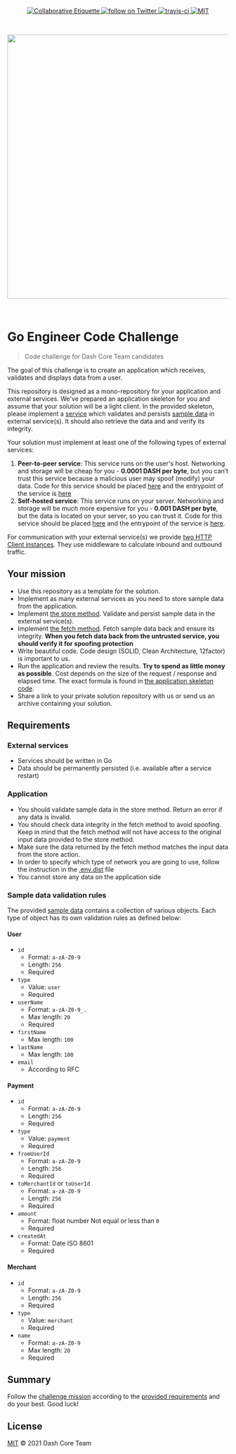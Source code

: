 <p align="center">
	<a href="https://git.io/col">
		<img src="https://img.shields.io/badge/%E2%9C%93-collaborative_etiquette-brightgreen.svg" alt="Collaborative Etiquette">
	</a>
	<a href="https://twitter.com/intent/follow?screen_name=dashpay">
		<img src="https://img.shields.io/twitter/follow/dashpay.svg?style=social&logo=twitter" alt="follow on Twitter">
	</a>
	<a href="#">
		<img src="https://travis-ci.com/dashevo/go-engineer-code-challenge.svg?branch=main" alt="travis-ci">
	</a>
	<a href="#">
		<img src="https://img.shields.io/dub/l/vibe-d.svg" alt="MIT">
	</a>
</p>

<p>&nbsp;</p>

<p align="center">
	<a href="https://dash.org">
		<img src="https://upload.wikimedia.org/wikipedia/commons/thumb/f/f0/Dash_digital-cash_logo_2018_rgb_for_screens.svg/1600px-Dash_digital-cash_logo_2018_rgb_for_screens.svg.png" width="600">
	</a>
</p>

<p>&nbsp;</p>

# Go Engineer Code Challenge

> Code challenge for Dash Core Team candidates

The goal of this challenge is to create an application which receives,
validates and displays data from a user.

This repository is designed as a mono-repository for your application and external services. We've prepared an application skeleton for you and assume that your solution will be a light client. In the provided skeleton, please implement a [service](internal/app/usecase/service.go) which validates and persists [sample data](assets/data.json) in external service(s). It should also retrieve the data and and verify its integrity.

Your solution must implement at least one of the following types of external services:

  1. **Peer-to-peer service**: This service runs on the user's host.
     Networking and storage will be cheap for you - **0.0001 DASH per byte**, but you can’t trust
     this service because a malicious user may spoof (modify) your data.
     Code for this service should be placed [here](internal/p2p) and the entrypoint of the service is [here](cmd/p2p/main.go)
  2. **Self-hosted service**: This service runs on your server.
     Networking and storage will be much more expensive for you - **0.001 DASH per byte**, but the data is
     located on your server, so you can trust it.
     Code for this service should be placed [here](internal/selfhosted) and the entrypoint of the service is [here](cmd/selfhosted/main.go).

For communication with your external service(s) we provide [two HTTP Client instances](https://github.com/dashevo/go-engineer-code-challenge/blob/main/internal/app/usecase/service.go#L10-L11).
They use middleware to calculate inbound and outbound traffic.

## Your mission

- Use this repository as a template for the solution.
- Implement as many external services as you need to store sample data from the application.
- Implement [the store method](internal/app/usecase/service.go#L27). Validate and persist sample data
   in the external service(s).
- Implement [the fetch method](internal/app/usecase/service.go#L23). Fetch sample data back and ensure its
   integrity. **When you fetch data back from the untrusted service, you should verify it for spoofing protection**
- Write beautiful code. Code design (SOLID, Clean Architecture, 12factor) is important to us.
- Run the application and review the results. **Try to spend as little money as possible**. Cost depends on the size
   of the request / response and elapsed time. The exact formula is found in
   [the application skeleton code](internal/app/metric/calculator.go).
- Share a link to your private solution repository with us or send us an archive containing your solution.

## Requirements

### External services

- Services should be written in Go
- Data should be permanently persisted (i.e. available after a service restart)

### Application

- You should validate sample data in the store method. Return an error if any data is invalid.
- You should check data integrity in the fetch method to avoid spoofing. Keep in mind that the fetch method will not have access to the original input data provided to the store method.
- Make sure the data returned by the fetch method matches the input data from the store action.
- In order to specify which type of network you are going to use, follow the instruction in the [.env.dist](.env.dist) file
- You cannot store any data on the application side

### Sample data validation rules

The provided [sample data](assets/data.json) contains a collection of various objects.
Each type of object has its own validation rules as defined below:

#### User

- `id`
  - Format: `a-zA-Z0-9`
  - Length: `256`
  - Required
- `type`
  - Value: `user`
  - Required
- `userName`
  - Format: `a-zA-Z0-9_.`
  - Max length: `20`
  - Required
- `firstName`
  - Max length: `100`
- `lastName`
  - Max length: `100`
- `email`
  - According to RFC

#### Payment

- `id`
  - Format: `a-zA-Z0-9`
  - Length: `256`
  - Required
- `type`
  - Value: `payment`
  - Required
- `fromUserId`
  - Format: `a-zA-Z0-9`
  - Length: `256`
  - Required
- `toMerchantId` or `toUserId`
  - Format: `a-zA-Z0-9`
  - Length: `256`
  - Required
- `amount`
  - Format: float number
   Not equal or less than `0`
  - Required
- `createdAt`
  - Format: Date ISO 8601
  - Required

#### Merchant

- `id`
  - Format: `a-zA-Z0-9`
  - Length: `256`
  - Required
- `type`
  - Value: `merchant`
  - Required
- `name`
  - Format: `a-zA-Z0-9`
  - Max length: `20`
  - Required

## Summary

Follow the [challenge mission](#your-mission) according to the [provided requirements](#requirements) and do your
best. Good luck!

## License

[MIT](LICENSE) © 2021 Dash Core Team
